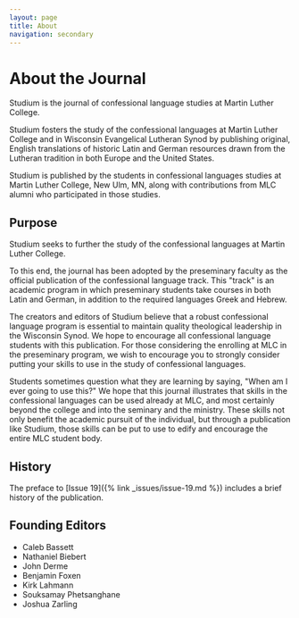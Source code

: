 ```yaml
---
layout: page
title: About
navigation: secondary
---
```


# About the Journal

Studium is the journal of confessional language studies at Martin Luther College.

Studium fosters the study of the confessional languages at Martin Luther College and in Wisconsin Evangelical Lutheran Synod by publishing original, English translations of historic Latin and German resources drawn from the Lutheran tradition in both Europe and the United States.

Studium is published by the students in confessional languages studies at Martin Luther College, New Ulm, MN, along with contributions from MLC alumni who participated in those studies.

## Purpose

Studium seeks to further the study of the confessional languages at Martin Luther College. 

To this end, the journal has been adopted by the preseminary faculty as the official publication of the confessional language track. This "track" is an academic program in which preseminary students take courses in both Latin and German, in addition to the required languages Greek and Hebrew. 

The creators and editors of Studium believe that a robust confessional language program is essential to maintain quality theological leadership in the Wisconsin Synod. We hope to encourage all confessional language students with this publication. For those considering the enrolling at MLC in the preseminary program, we wish to encourage you to strongly consider putting your skills to use in the study of confessional languages.

Students sometimes question what they are learning by saying, "When am I ever going to use this?" We hope that this journal illustrates that skills in the confessional languages can be used already at MLC, and most certainly beyond the college and into the seminary and the ministry. These skills not only benefit the academic pursuit of the individual, but through a publication like Studium, those skills can be put to use to edify and encourage the entire MLC student body.

## History

The preface to [Issue 19]({% link _issues/issue-19.md %}) includes a brief history of the publication.

## Founding Editors

* Caleb Bassett
* Nathaniel Biebert
* John Derme
* Benjamin Foxen
* Kirk Lahmann
* Souksamay Phetsanghane
* Joshua Zarling